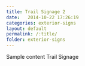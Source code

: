 ```yaml
---
title: Trail Signage 2
date:   2014-10-22 17:26:19
categories: exterior-signs
layout: default
permalink: /:title/
folder: exterior-signs
---
```

Sample content Trail Signage